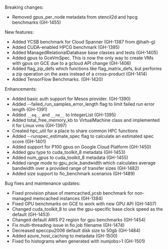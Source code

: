 Breaking changes:
- Removed gpus_per_node metadata from stencil2d and hpcg benchmarks (GH-1455)

New features:
- Added YCSB benchmark for Cloud Spanner (GH-1387 from @haih-g)
- Added CUDA-enabled HPCG benchmark (GH-1395)
- Added ManagedRelationalDatabase base classes and tests (GH-1405)
- Added gpus to GceVmSpec. This is now the only way to create VMs with gpus on GCE due to a gcloud API change (GH-1406)
- Added flag_zip_defs which functions like flag_matrix_defs, but performs a zip
  operation on the axes instead of a cross-product (GH-1414)
- Added TensorFlow Benchmarks. (GH-1420)

Enhancements:
- Added basic auth support for Mesos provider. (GH-1390)
- Added --failed_run_samples_error_length flag to limit failed run error length (GH-1391)
- Added `__eq__` and `__ne__` to IntegerList (GH-1395)
- Added total_free_memory_kb to VirtualMachine class and implemented it for
  Linux vms (GH-1397)
- Created hpc_util for a place to share common HPC functions
- Added --runspec_estimate_spec flag to calculate an estimated spec score (GH-1401)
- Added support for P100 gpus on Google Cloud Platform (GH-1450)
- Added gpu type to cuda_toolkit_8 metadata (GH-1453)
- Added num_gpus to cuda_toolkit_8 metadata (GH-1455)
- Added range mode to gpu_pcie_bandwidth which calculates average bandwidth over
  a provided range of transfer sizes (GH-1482)
- Added size support to fio_benchmark scenarios (GH-1489)

Bug fixes and maintenance updates:
- Fixed provision phase of memcached_ycsb benchmark for non-managed memcached instances (GH-1384)
- Fixed GPU benchmarks on GCE to work with new GPU API (GH-1407)
- Changed cuda_toolkit_8 to use the gpu-specific base clock speed as the default (GH-1453)
- Changed default AWS P2 region for gpu benchmarks (GH-1454)
- Fix multi-threading issue in fio.job filename (GH-1474)
- Decreased speccpu2006 default disk size to 50gb (GH-1484)
- Added azure_host_caching to metadata (GH-1500)
- Fixed fio histograms when generated with numjobs>1 (GH-1501)
